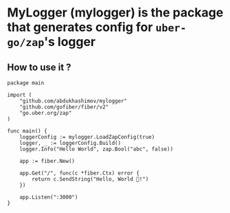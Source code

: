 # MyLogger (mylogger) is the package that generates config for `uber-go/zap`'s logger

## How to use it ?

```
package main

import (
	"github.com/abdukhashimov/mylogger"
	"github.com/gofiber/fiber/v2"
	"go.uber.org/zap"
)

func main() {
	loggerConfig := mylogger.LoadZapConfig(true)
	logger, _ := loggerConfig.Build()
	logger.Info("Hello World", zap.Bool("abc", false))

	app := fiber.New()

	app.Get("/", func(c *fiber.Ctx) error {
		return c.SendString("Hello, World 👋!")
	})

	app.Listen(":3000")
}

```
